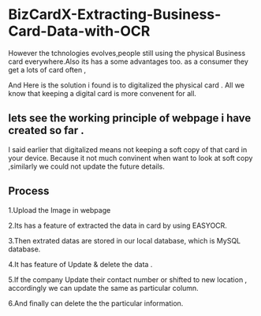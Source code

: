 # BizCardX-Extracting-Business-Card-Data-with-OCR

However the tchnologies evolves,people still using the physical Business card everywhere.Also its has a some advantages too. as a consumer they get a lots of card often ,

And Here is the solution i found is to digitalized the physical card . All we know that keeping a digital card is more convenent for all.


## lets see the working principle of webpage i have created so far .

I said earlier that digitalized means not keeping a soft copy of that card in your device.
Because it not much convinent when want to look at soft copy ,similarly we could not update the future details.


## Process

1.Upload the Image in webpage 

2.Its has a feature of extracted the data in card by using EASYOCR.

3.Then extrated datas are stored in our local database, which is MySQL database.

4.It has feature of Update & delete the data .

5.If the company Update their contact number or shifted to new location , accordingly we can update the same as particular column.

6.And finally can delete the the particular information.



